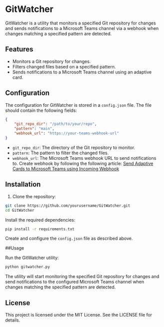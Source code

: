 # GitWatcher

GitWatcher is a utility that monitors a specified Git repository for changes and sends notifications to a Microsoft Teams channel via a webhook when changes matching a specified pattern are detected.

## Features

- Monitors a Git repository for changes.
- Filters changed files based on a specified pattern.
- Sends notifications to a Microsoft Teams channel using an adaptive card.

## Configuration

The configuration for GitWatcher is stored in a `config.json` file. The file should contain the following fields:

```json
{
    "git_repo_dir": "/path/to/your/repo",
    "pattern": "main",
    "webhook_url": "https://your-teams-webhook-url"
}
```

- `git_repo_dir`: The directory of the Git repository to monitor.
- `pattern`: The pattern to filter the changed files.
- `webhook_url`: The Microsoft Teams webhook URL to send notifications to. Create webhook by following the following article: [Send Adaptive Cards to Microsoft Teams using Incoming Webhook](https://prod.support.services.microsoft.com/en-us/office/create-incoming-webhooks-with-workflows-for-microsoft-teams-8ae491c7-0394-4861-ba59-055e33f75498)

## Installation

1. Clone the repository:

```bash
git clone https://github.com/yourusername/GitWatcher.git
cd GitWatcher
```

Install the required dependencies:

```bash
pip install -r requirements.txt
```

Create and configure the `config.json` file as described above.

##Usage

Run the GitWatcher utility:

```bash
python gitwatcher.py
```

The utility will start monitoring the specified Git repository for changes and send notifications to the configured Microsoft Teams channel when changes matching the specified pattern are detected.

## License
This project is licensed under the MIT License. See the LICENSE file for details.